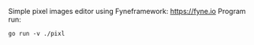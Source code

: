 Simple pixel images editor using Fyneframework: https://fyne.io
Program run:

```
go run -v ./pixl
```
